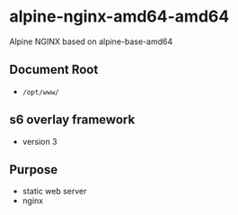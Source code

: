 # alpine-nginx-amd64-amd64
Alpine NGINX based on alpine-base-amd64

## Document Root
* `/opt/www/`

## s6 overlay framework
* version 3

## Purpose
* static web server
* nginx


